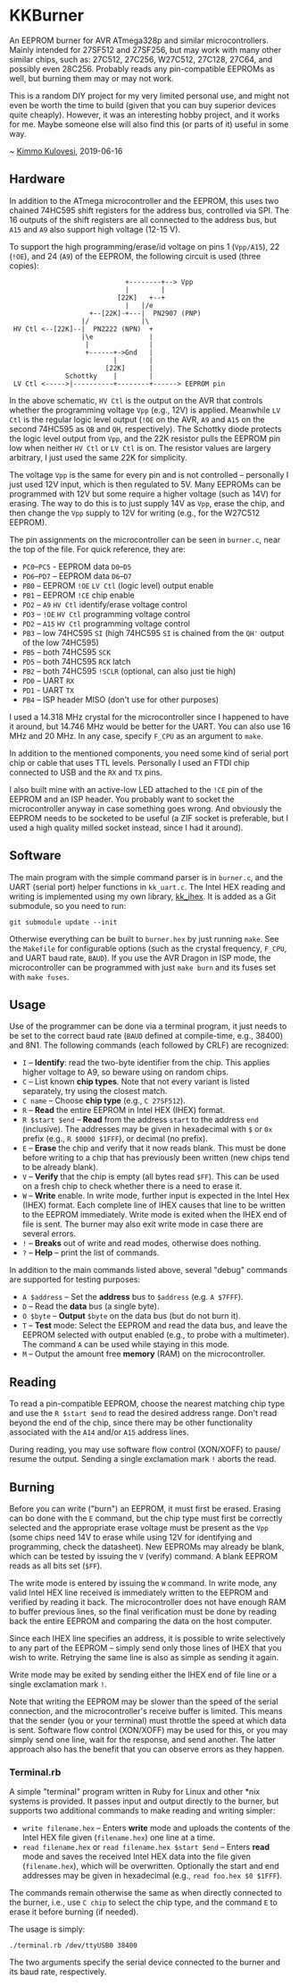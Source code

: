 # KKBurner

An EEPROM burner for AVR ATmega328p and similar microcontrollers.
Mainly intended for 27SF512 and 27SF256, but may work with many other
similar chips, such as: 27C512, 27C256, W27C512, 27C128, 27C64, and
possibly even 28C256. Probably reads any pin-compatible EEPROMs as
well, but burning them may or may not work.

This is a random DIY project for my very limited personal use, and
might not even be worth the time to build (given that you can buy
superior devices quite cheaply). However, it was an interesting
hobby project, and it works for me. Maybe someone else will also
find this (or parts of it) useful in some way.

~ [Kimmo Kulovesi](https://arkku.com/), 2019-06-16

## Hardware

In addition to the ATmega microcontroller and the EEPROM, this uses two
chained 74HC595 shift registers for the address bus, controlled via SPI.
The 16 outputs of the shift registers are all connected to the address
bus, but `A15` and `A9` also support high voltage (12-15 V).

To support the high programming/erase/id voltage on pins 1 (`Vpp/A15`),
22 (`!OE`), and 24 (`A9`) of the EEPROM, the following circuit is used
(three copies):

                                 +--------+--> Vpp
                                 |        |
                               [22K]   +--+
                                 |   |/e
                        +--[22K]-+---|  PN2907 (PNP)
                      |/             |\
     HV Ctl <--[22K]--|  PN2222 (NPN)  +
                      |\e              |
                       |               |
                       +------+->Gnd   |
                              |        |
                            [22K]      |
                  Schottky    |        |
     LV Ctl <----->|----------+--------+------> EEPROM pin

In the above schematic, `HV Ctl` is the output on the AVR that controls
whether the programming voltage `Vpp` (e.g., 12V) is applied. Meanwhile
`LV Ctl` is the regular logic level output (`!OE` on the AVR, `A9` and
`A15` on the second 74HC595 as `QB` and `QH`, respectively). The
Schottky diode protects the logic level output from `Vpp`, and the 22K
resistor pulls the EEPROM pin low when neither `HV Ctl` or `LV Ctl` is
on. The resistor values are largery arbitrary, I just used the same
22K for simplicity.

The voltage `Vpp` is the same for every pin and is not controlled –
personally I just used 12V input, which is then regulated to 5V. Many
EEPROMs can be programmed with 12V but some require a higher voltage
(such as 14V) for erasing. The way to do this is to just supply 14V
as `Vpp`, erase the chip, and then change the `Vpp` supply to 12V
for writing (e.g., for the W27C512 EEPROM).

The pin assignments on the microcontroller can be seen in `burner.c`,
near the top of the file. For quick reference, they are:

* `PC0`–`PC5` - EEPROM data `D0`–`D5`
* `PD6`–`PD7` – EEPROM data `D6`–`D7`
* `PB0` – EEPROM `!OE` `LV Ctl` (logic level) output enable
* `PB1` – EEPROM `!CE` chip enable
* `PD2` – `A9` `HV Ctl` identify/erase voltage control
* `PD3` – `!OE` `HV Ctl` programming voltage control
* `PD2` – `A15` `HV Ctl` programming voltage control
* `PB3` – low 74HC595 `SI` (high 74HC595 `SI` is chained from the
  `QH'` output of the low 74HC595)
* `PB5` – both 74HC595 `SCK`
* `PD5` – both 74HC595 `RCK` latch
* `PB2` – both 74HC595 `!SCLR` (optional, can also just tie high)
* `PD0` – UART `RX`
* `PD1` - UART `TX`
* `PB4` – ISP header MISO (don't use for other purposes)

I used a 14.318 MHz crystal for the microcontroller since I happened
to have it around, but 14.746 MHz would be better for the UART. You
can also use 16 MHz and 20 MHz. In any case, specify `F_CPU` as an
argument to `make`.

In addition to the mentioned components, you need some kind of serial
port chip or cable that uses TTL levels. Personally I used an FTDI chip
connected to USB and the `RX` and `TX` pins.

I also built mine with an active-low LED attached to the `!CE` pin of
the EEPROM and an ISP header. You probably want to socket the
microcontroller anyway in case something goes wrong. And obviously the
EEPROM needs to be socketed to be useful (a ZIF socket is preferable,
but I used a high quality milled socket instead, since I had it around).

## Software

The main program with the simple command parser is in `burner.c`,
and the UART (serial port) helper functions in `kk_uart.c`. The Intel
HEX reading and writing is implemented using my own library,
[kk_ihex](https://github.com/arkku/ihex). It is added as a Git submodule,
so you need to run:

    git submodule update --init

Otherwise everything can be built to `burner.hex` by just running
`make`. See the `Makefile` for configurable options (such as the crystal
frequency, `F_CPU`, and UART baud rate, `BAUD`). If you use the AVR
Dragon in ISP mode, the microcontroller can be programmed with just
`make burn` and its fuses set with `make fuses`.

## Usage

Use of the programmer can be done via a terminal program, it just needs
to be set to the correct baud rate (`BAUD` defined at compile-time, e.g.,
38400) and 8N1. The following commands (each followed by CRLF) are
recognized:

* `I` – **Identify**: read the two-byte identifier from the chip. This
  applies higher voltage to A9, so beware using on random chips.
* `C` – List known **chip types**. Note that not every variant
  is listed separately, try using the closest match.
* `C name` – Choose **chip type** (e.g., `C 27SF512`).
* `R` – **Read** the entire EEPROM in Intel HEX (IHEX) format.
* `R $start $end` – **Read** from the address `start` to the address
  `end` (inclusive). The addresses may be given in hexadecimal with `$`
  or `0x` prefix (e.g., `R $0000 $1FFF`), or decimal (no prefix).
* `E` – **Erase** the chip and verify that it now reads blank. This
  must be done before writing to a chip that has previously been
  written (new chips tend to be already blank).
* `V` – **Verify** that the chip is empty (all bytes read `$FF`). This
  can be used on a fresh chip to check whether there is a need to
  erase it.
* `W` – **Write** enable. In write mode, further input is expected
  in the Intel Hex (IHEX) format. Each complete line of IHEX causes
  that line to be written to the EEPROM immediately. Write mode is
  exited when the IHEX end of file is sent. The burner may
  also exit write mode in case there are several errors.
* `!` – **Breaks** out of write and read modes, otherwise does nothing.
* `?` – **Help**  – print the list of commands.

In addition to the main commands listed above, several "debug" commands are
supported for testing purposes:

* `A $address` – Set the **address** bus to `$address` (e.g. `A $7FFF`).
* `D` – Read the **data** bus (a single byte).
* `O $byte` – **Output** `$byte` on the data bus (but do not burn it).
* `T` – **Test** mode: Select the EEPROM and read the data bus, and
  leave the EEPROM selected with output enabled (e.g., to probe with
  a multimeter). The command `A` can be used while staying in this mode.
* `M` – Output the amount free **memory** (RAM) on the microcontroller.

## Reading

To read a pin-compatible EEPROM, choose the nearest matching chip type
and use the `R $start $end` to read the desired address range. Don't read
beyond the end of the chip, since there may be other functionality
associated with the `A14` and/or `A15` address lines.

During reading, you may use software flow control (XON/XOFF) to pause/
resume the output. Sending a single exclamation mark `!` aborts the read.

## Burning

Before you can write ("burn") an EEPROM, it must first be erased. Erasing
can bo done with the `E` command, but the chip type must first be
correctly selected and the appropriate erase voltage must be present as
the `Vpp` (some chips need 14V to erase while using 12V for identifying
and programming, check the datasheet). New EEPROMs may already be blank,
which can be tested by issuing the `V` (verify) command. A blank EEPROM
reads as all bits set (`$FF`).

The write mode is entered by issuing the `W` command. In write mode, any
valid Intel HEX line received is immediately written to the EEPROM and
verified by reading it back. The microcontroller does not have enough RAM
to buffer previous lines, so the final verification must be done by
reading back the entire EEPROM and comparing the data on the host
computer.

Since each IHEX line specifies an address, it is possible to write
selectively to any part of the EEPROM – simply send only those lines of
IHEX that you wish to write. Retrying the same line is also as simple as
sending it again.

Write mode may be exited by sending either the IHEX end of file line or a
single exclamation mark `!`.

Note that writing the EEPROM may be slower than the speed of the serial
connection, and the microcontroller's receive buffer is limited. This
means that the sender (you or your terminal) must throttle the speed at
which data is sent. Software flow control (XON/XOFF) may be used for this,
or you may simply send one line, wait for the response, and send
another. The latter approach also has the benefit that you can observe
errors as they happen.

### Terminal.rb

A simple "terminal" program written in Ruby for Linux and other *nix
systems is provided. It passes input and output directly to the burner,
but supports two additional commands to make reading and writing simpler:

* `write filename.hex` – Enters **write** mode and uploads the contents
  of the Intel HEX file given (`filename.hex`) one line at a time.
* `read filename.hex` or `read filename.hex $start $end` – Enters
  **read** mode and saves the received Intel HEX data into the file
  given (`filename.hex`), which will be overwritten. Optionally the
  start and end addresses may be given in hexadecimal (e.g., `read
  foo.hex $0 $1FFF`).

The commands remain otherwise the same as when directly connected to
the burner, i.e., use `C chip` to select the chip type, and the
command `E` to erase it before burning (if needed).

The usage is simply:

    ./terminal.rb /dev/ttyUSB0 38400

The two arguments specify the serial device connected to the burner and
its baud rate, respectively.
